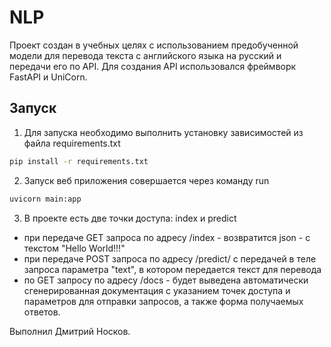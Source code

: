 # NLP

Проект создан в учебных целях с использованием предобученной модели для перевода текста с английского языка на русский
и передачи его по API. Для создания API использовался фреймворк FastAPI и UniCorn.

## Запуск

1. Для запуска необходимо выполнить установку зависимостей из файла requirements.txt

```bash
pip install -r requirements.txt
```

2. Запуск веб приложения совершается через команду run

```bash
uvicorn main:app
```

3. В проекте есть две точки доступа: index и predict

- при передаче GET запроса по адресу /index - возвратится json - с текстом "Hello World!!!"
- при передаче POST запроса по адресу /predict/ c передачей в теле запроса параметра "text", в котором передается текст
  для перевода
- по GET запросу по адресу /docs - будет выведена автоматически сгенерированная документация с указанием точек доступа
  и параметров для отправки запросов, а также форма получаемых ответов.

Выполнил Дмитрий Носков.
